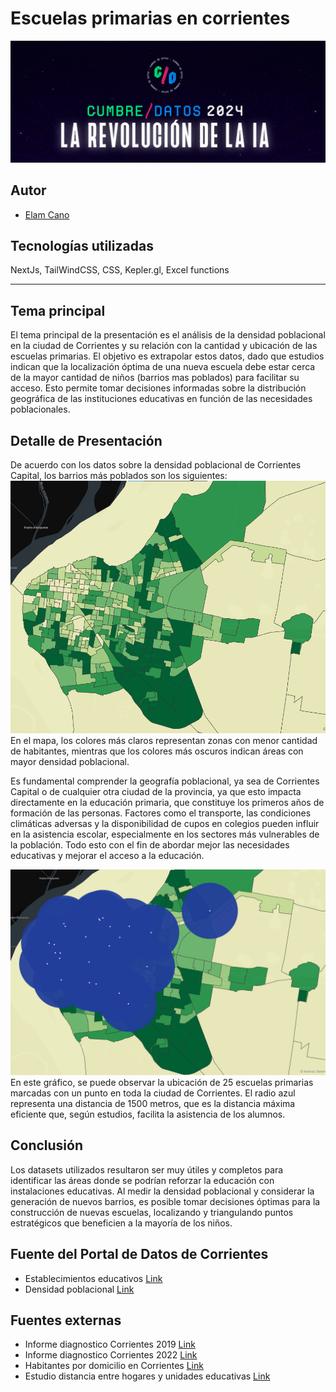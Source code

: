 # Escuelas primarias en corrientes

![cover](/public/portada.png)

<!-- Puedes acceder al sitio deployado en el siguiente: [Link](https://myapp-nine-delta.vercel.app/) -->

## Autor

- [Elam Cano](https://www.linkedin.com/in/elam-cano-bb0419239/)

## Tecnologías utilizadas

NextJs, TailWindCSS, CSS, Kepler.gl, Excel functions

---

## Tema principal

El tema principal de la presentación es el análisis de la densidad poblacional en la ciudad de Corrientes y su relación con la cantidad y ubicación de las escuelas primarias. El objetivo es extrapolar estos datos, dado que estudios indican que la localización óptima de una nueva escuela debe estar cerca de la mayor cantidad de niños (barrios mas poblados) para facilitar su acceso. Esto permite tomar decisiones informadas sobre la distribución geográfica de las instituciones educativas en función de las necesidades poblacionales.

## Detalle de Presentación

De acuerdo con los datos sobre la densidad poblacional de Corrientes Capital, los barrios más poblados son los siguientes:
![cover](/public/densidad_poblacion.png)
En el mapa, los colores más claros representan zonas con menor cantidad de habitantes, mientras que los colores más oscuros indican áreas con mayor densidad poblacional.

Es fundamental comprender la geografía poblacional, ya sea de Corrientes Capital o de cualquier otra ciudad de la provincia, ya que esto impacta directamente en la educación primaria, que constituye los primeros años de formación de las personas. Factores como el transporte, las condiciones climáticas adversas y la disponibilidad de cupos en colegios pueden influir en la asistencia escolar, especialmente en los sectores más vulnerables de la población.
Todo esto con el fin de abordar mejor las necesidades educativas y mejorar el acceso a la educación.

![cover](/public/escuelas.png)
En este gráfico, se puede observar la ubicación de 25 escuelas primarias marcadas con un punto en toda la ciudad de Corrientes. El radio azul representa una distancia de 1500 metros, que es la distancia máxima eficiente que, según estudios, facilita la asistencia de los alumnos.

## Conclusión

Los datasets utilizados resultaron ser muy útiles y completos para identificar las áreas donde se podrían reforzar la educación con instalaciones educativas. Al medir la densidad poblacional y considerar la generación de nuevos barrios, es posible tomar decisiones óptimas para la construcción de nuevas escuelas, localizando y triangulando puntos estratégicos que beneficien a la mayoría de los niños.

## Fuente del Portal de Datos de Corrientes

- Establecimientos educativos [Link](https://datos.ciudaddecorrientes.gov.ar/dataset/establecimientos-educativos)
- Densidad poblacional [Link](https://datos.ciudaddecorrientes.gov.ar/dataset/barrios)

## Fuentes externas

- Informe diagnostico Corrientes 2019 [Link](https://www.argentina.gob.ar/sites/default/files/20.08.04_informe_corr.pdf)
- Informe diagnostico Corrientes 2022 [Link](https://www.argentina.gob.ar/sites/default/files/informe_corrientes_22_2s_1.pdf)
- Habitantes por domicilio en Corrientes [Link](https://estadistica.corrientes.gob.ar/noticias/corrientes-cantidad-de-habitantes-por-municipio-en-2022)
- Estudio distancia entre hogares y unidades educativas [Link](https://frenteacano.com.ar/wp-content/uploads/2023/07/104-76-PB-93-109.pdf)
